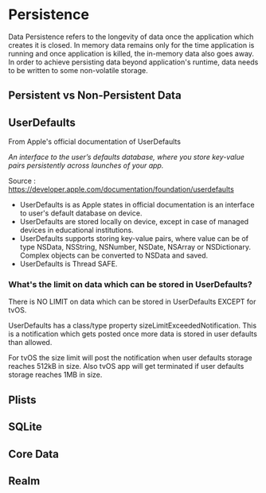 # Persistence

Data Persistence refers to the longevity of data once the application which creates it is closed. In memory data remains
only for the time application is running and once application is killed, the in-memory data also goes away.
In order to achieve persisting data beyond application's runtime, data needs to be written to some non-volatile storage.

## Persistent vs Non-Persistent Data

## UserDefaults 

From Apple's official documentation of UserDefaults

*An interface to the user’s defaults database, where you store key-value pairs persistently across launches of your app.*

Source : https://developer.apple.com/documentation/foundation/userdefaults

- UserDefaults is as Apple states in official documentation is an interface to user's default database on device.
- UserDefaults are stored locally on device, except in case of managed devices in educational institutions.
- UserDefaults supports storing key-value pairs, where value can be of type NSData, NSString, NSNumber, NSDate, NSArray or
NSDictionary. Complex objects can be converted to NSData and saved.
- UserDefaults is Thread SAFE.

### What's the limit on data which can be stored in UserDefaults?

There is NO LIMIT on data which can be stored in UserDefaults EXCEPT for tvOS.

UserDefaults has a class/type property sizeLimitExceededNotification. This is a notification which gets posted once more
data is stored in user defaults than allowed.

For tvOS the size limit will post the notification when user defaults storage reaches 512kB in size. Also tvOS app will
get terminated if user defaults storage reaches 1MB in size.


## Plists

## SQLite

## Core Data

## Realm



